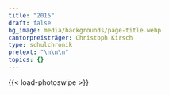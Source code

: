 ```yaml
---
title: "2015"
draft: false
bg_image: media/backgrounds/page-title.webp
cantorpreisträger: Christoph Kirsch
type: schulchronik
pretext: "\n\n\n"
topics: {}
---
```

{{< load-photoswipe >}}
